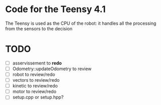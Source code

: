 # Code for the Teensy 4.1

The Teensy is used as the CPU of the robot: it handles all the processing from the sensors to the decision

# TODO

- [ ] asservissement to **redo**
- [ ] Odometry::updateOdometry to review
- [ ] robot to review/redo
- [ ] vectors to review/redo
- [ ] kinetic to review/redo
- [ ] motor to review/redo
- [ ] setup.cpp or setup.hpp?
